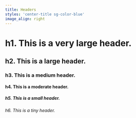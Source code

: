 ```yaml
---
title: Headers
styles: 'center-title sg-color-blue'
image_align: right
---
```


# h1. This is a very large header.
## h2. This is a large header.
### h3. This is a medium header.
#### h4. This is a moderate header.
##### h5. This is a small header.
###### h6. This is a tiny header.